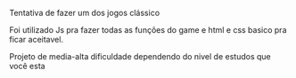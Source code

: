 Tentativa de fazer um dos jogos clássico

Foi utilizado Js pra fazer todas as funções do game e html e css basico pra ficar aceitavel.

Projeto de media-alta dificuldade dependendo do nivel de estudos que você esta

